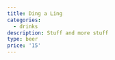 ```yaml
---
title: Ding a Ling
categories:
  - drinks
description: Stuff and more stuff
type: beer
price: '15'
---
```


